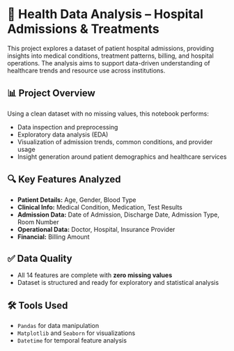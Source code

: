 # 🏥 Health Data Analysis – Hospital Admissions & Treatments

This project explores a dataset of patient hospital admissions, providing insights into medical conditions, treatment patterns, billing, and hospital operations. The analysis aims to support data-driven understanding of healthcare trends and resource use across institutions.

## 📊 Project Overview

Using a clean dataset with no missing values, this notebook performs:

- Data inspection and preprocessing
- Exploratory data analysis (EDA)
- Visualization of admission trends, common conditions, and provider usage
- Insight generation around patient demographics and healthcare services

## 🔍 Key Features Analyzed

- **Patient Details:** Age, Gender, Blood Type  
- **Clinical Info:** Medical Condition, Medication, Test Results  
- **Admission Data:** Date of Admission, Discharge Date, Admission Type, Room Number  
- **Operational Data:** Doctor, Hospital, Insurance Provider  
- **Financial:** Billing Amount  

## ✅ Data Quality

- All 14 features are complete with **zero missing values**
- Dataset is structured and ready for exploratory and statistical analysis

## 🛠️ Tools Used

- `Pandas` for data manipulation
- `Matplotlib` and `Seaborn` for visualizations
- `Datetime` for temporal feature analysis
